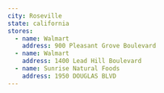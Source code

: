 ```yaml
---
city: Roseville
state: california
stores:
  - name: Walmart
    address: 900 Pleasant Grove Boulevard
  - name: Walmart
    address: 1400 Lead Hill Boulevard
  - name: Sunrise Natural Foods
    address: 1950 DOUGLAS BLVD
---
```

